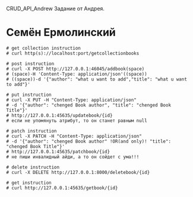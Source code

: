 CRUD_API_Andrew
Задание от Андрея.
# Семён Ермолинский

    # get collection instruction
    # curl http(s)://localhost:port/getcollectionbooks

    # post instruction
    # curl -X POST http://127.0.0.1:46045/addbook(space)
    # (space)-H 'Content-Type: application/json'((space))
    # ((space))-d '{"author": "what u want to add","title": "what u want to add"}'

    # put instruction
    # curl -X PUT -H "Content-Type: application/json"
    # -d '{"author": "chenged Book author", "title": "chenged Book Title"}'
    # http://127.0.0.1:45635/updatebook/{id}
    # если не упомянуть атрибут, то он станет равным null

    # patch instruction
    # curl -X PATCH -H "Content-Type: application/json"
    # -d '{"author": "chenged Book author" !OR(and only)! "title": "chenged Book Title"}'
    # http://127.0.0.1:45635/patchbook/{id}
    # не пиши инвалидный айди, а то он сойдет с ума!!!

    # delete instruction
    # curl -X DELETE http://127.0.0.1:8000/deletebook/{id}

    # get instruction
    # curl http://127.0.0.1:45635/getbook/{id}